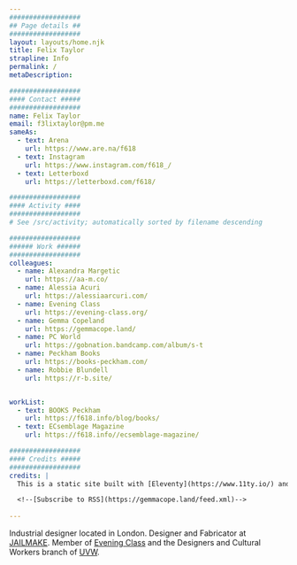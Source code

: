 ```yaml
---
##################
## Page details ##
##################
layout: layouts/home.njk
title: Felix Taylor
strapline: Info
permalink: /
metaDescription:

##################
#### Contact #####
##################
name: Felix Taylor
email: f3lixtaylor@pm.me
sameAs:
  - text: Arena
    url: https://www.are.na/f618
  - text: Instagram
    url: https://www.instagram.com/f618_/
  - text: Letterboxd
    url: https://letterboxd.com/f618/

##################
#### Activity ####
##################
# See /src/activity; automatically sorted by filename descending

##################
###### Work ######
##################
colleagues:
  - name: Alexandra Margetic
    url: https://aa-m.co/
  - name: Alessia Acuri 
    url: https://alessiaarcuri.com/
  - name: Evening Class
    url: https://evening-class.org/
  - name: Gemma Copeland
    url: https://gemmacope.land/
  - name: PC World
    url: https://gobnation.bandcamp.com/album/s-t
  - name: Peckham Books
    url: https://books-peckham.com/
  - name: Robbie Blundell
    url: https://r-b.site/


workList:
  - text: BOOKS Peckham
    url: https://f618.info/blog/books/
  - text: ECsemblage Magazine
    url: https://f618.info//ecsemblage-magazine/

##################
#### Credits #####
##################
credits: |
  This is a static site built with [Eleventy](https://www.11ty.io/) and [Arena](https://www.are.na/) by Piper Haywood. If you’re interested, you can check out the [Github repo](https://github.com/GemCopeland/personal-website). Your data isn’t collected when using this site.

  <!--[Subscribe to RSS](https://gemmacope.land/feed.xml)-->
  
---
```


Industrial designer located in London. Designer and Fabricator at [JAILMAKE](https://jailmake.com). Member of [Evening Class](https://evening-class.org) and the Designers and Cultural Workers branch of [UVW](https://twitter.com/UVW_DCW).

